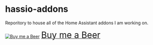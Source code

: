 # hassio-addons

Reporitory to house all of the Home Assistant addons I am working on.


<link href="https://fonts.googleapis.com/css?family=Cookie" rel="stylesheet"><a class="bmc-button" target="_blank" href="https://www.buymeacoffee.com/Bwood"><img src="https://cdn.buymeacoffee.com/buttons/bmc-new-btn-logo.svg" alt="Buy me a Beer"><span style="margin-left:5px;font-size:28px !important;">Buy me a Beer</span></a>
